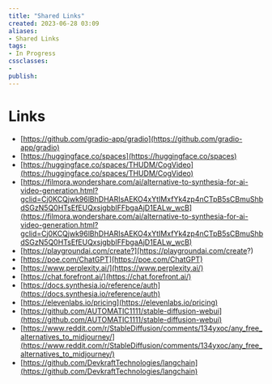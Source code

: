 ```yaml
---
title: "Shared Links"
created: 2023-06-28 03:09
aliases: 
- Shared Links
tags:
- In Progress
cssclasses:
- 
publish:
---
```


<!-- 
tags: 
-->

<!--internal
parent:: [[]]
child:: [[]]
related:: [[]]
-->

<!--external
- []()
-->

# Links

- [https://github.com/gradio-app/gradio](https://github.com/gradio-app/gradio)
- [https://huggingface.co/spaces](https://huggingface.co/spaces)
- [https://huggingface.co/spaces/THUDM/CogVideo](https://huggingface.co/spaces/THUDM/CogVideo)
- [https://filmora.wondershare.com/ai/alternative-to-synthesia-for-ai-video-generation.html?gclid=Cj0KCQjwk96lBhDHARIsAEKO4xYtIMxfYk4zp4nCTpB5sCBmuShbdSGzN5Q0HTsEfEUQxsjgbbIFFbgaAjD1EALw_wcB](https://filmora.wondershare.com/ai/alternative-to-synthesia-for-ai-video-generation.html?gclid=Cj0KCQjwk96lBhDHARIsAEKO4xYtIMxfYk4zp4nCTpB5sCBmuShbdSGzN5Q0HTsEfEUQxsjgbbIFFbgaAjD1EALw_wcB)
- [https://playgroundai.com/create?](https://playgroundai.com/create?)
- [https://poe.com/ChatGPT](https://poe.com/ChatGPT)
- [https://www.perplexity.ai/](https://www.perplexity.ai/)
- [https://chat.forefront.ai/](https://chat.forefront.ai/)
- [https://docs.synthesia.io/reference/auth](https://docs.synthesia.io/reference/auth)
- [https://elevenlabs.io/pricing](https://elevenlabs.io/pricing)
- [https://github.com/AUTOMATIC1111/stable-diffusion-webui](https://github.com/AUTOMATIC1111/stable-diffusion-webui)
- [https://www.reddit.com/r/StableDiffusion/comments/134yxoc/any_free_alternatives_to_midjourney/](https://www.reddit.com/r/StableDiffusion/comments/134yxoc/any_free_alternatives_to_midjourney/)
- [https://github.com/DevkraftTechnologies/langchain](https://github.com/DevkraftTechnologies/langchain)